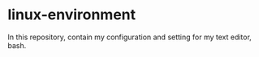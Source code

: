 # linux-environment
In this repository, contain my configuration and setting for my text editor, bash. 
